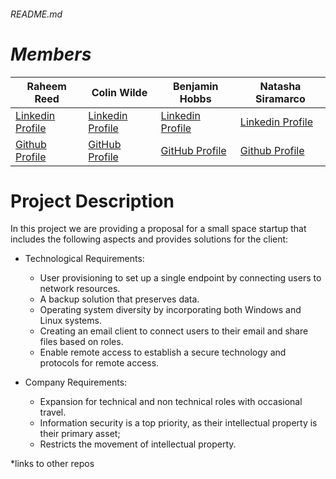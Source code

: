  ###### README.md

# ***Members***
| Raheem Reed  | Colin Wilde  | Benjamin Hobbs  | Natasha Siramarco |
| ------------- | ------------- | ------------- | ------------- |
| [Linkedin Profile](https://www.linkedin.com/in/raheem-reed-8a7649183/)   | [Linkedin Profile](https://www.linkedin.com/in/colin-wilde-748718209/)  | [Linkedin Profile](https://www.linkedin.com/in/benjaminshobbs/)   | [Linkedin Profile](www.linkedin.com/in/natasha-siramarco)  |
| [Github Profile](https://github.com/reedraheem)  | [GitHub Profile](https://github.com/wildedcolin)  | [GitHub Profile](https://github.com/benjamin-s-hobbs)  | [Github Profile](https://github.com/nsiramarco) |


 # Project Description

In this project we are providing a proposal for a small space startup that includes the following aspects and provides solutions for the client:
- Technological Requirements: 
     - User provisioning to set up a single endpoint by connecting users to network resources. 
     - A backup solution that preserves data. 
     - Operating system diversity by incorporating both Windows and Linux systems. 
     - Creating an email client to connect users to their email and share files based on roles. 
     - Enable remote access to establish a secure technology and protocols for remote access.


- Company Requirements: 
     - Expansion for technical and non technical roles with occasional travel. 
     - Information security is a top priority, as their intellectual property is their primary asset; 
     - Restricts the movement of intellectual property.

 
*links to other repos
